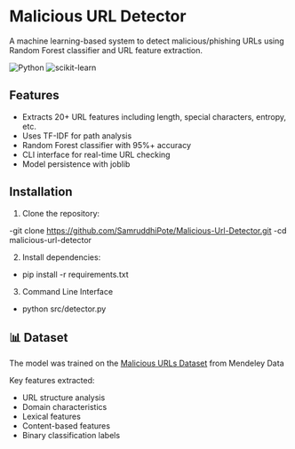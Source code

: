 # Malicious URL Detector

A machine learning-based system to detect malicious/phishing URLs using Random Forest classifier and URL feature extraction.

![Python](https://img.shields.io/badge/python-3670A0?style=for-the-badge&logo=python&logoColor=ffdd54)
![scikit-learn](https://img.shields.io/badge/scikit--learn-%23F7931E.svg?style=for-the-badge&logo=scikit-learn&logoColor=white)

## Features

- Extracts 20+ URL features including length, special characters, entropy, etc.
- Uses TF-IDF for path analysis
- Random Forest classifier with 95%+ accuracy
- CLI interface for real-time URL checking
- Model persistence with joblib

## Installation

1. Clone the repository:

-git clone https://github.com/SamruddhiPote/Malicious-Url-Detector.git
-cd malicious-url-detector

2. Install dependencies:

- pip install -r requirements.txt

3. Command Line Interface
   
- python src/detector.py

## 📊 Dataset

The model was trained on the [Malicious URLs Dataset](https://data.mendeley.com/datasets/vfszb9b36/1) from Mendeley Data

Key features extracted:
- URL structure analysis
- Domain characteristics
- Lexical features
- Content-based features
- Binary classification labels
